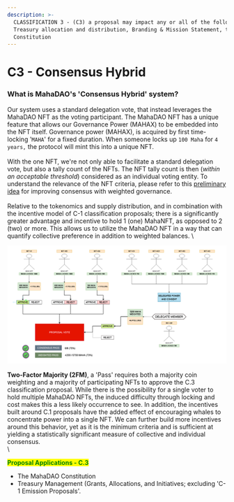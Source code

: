 ```yaml
---
description: >-
  CLASSIFICATION 3 - (C3) a proposal may impact any or all of the following,
  Treasury allocation and distribution, Branding & Mission Statement, the
  Constitution
---
```


# C3 - Consensus Hybrid

### What is MahaDAO's 'Consensus Hybrid' system?

Our system uses a standard delegation vote, that instead leverages the MahaDAO NFT as the voting participant. The MahaDAO NFT has a unique feature that allows our Governance Power (MAHAX) to be embedded into the NFT itself. Governance power (MAHAX), is acquired by first time-locking '`MAHA`' for a fixed duration. When someone locks up `100 Maha` for `4 years,` the protocol will mint this into a unique NFT. \
\
With the one NFT, we're not only able to facilitate a standard delegation vote, but also a tally count of the NFTs.  The NFT tally count is then (_within an acceptable threshold_) considered as an individual voting entity. To understand the relevance of the NFT criteria, please refer to this [preliminary idea](https://docs.google.com/document/d/1hQrexGyfG5489DGaT66XkBPWWx33b0Vuchh5xZJmQBg/edit?usp=sharing) for improving consensus with weighted governance. \
\
Relative to the tokenomics and supply distribution, and in combination with the incentive model of C-1 classification proposals; there is a significantly greater advantage and incentive to hold 1 (one) MahaNFT, as opposed to 2 (two) or more. This allows us to utilize the MahaDAO NFT in a way that can quantify collective preference in addition to weighted balances. \


![2FM - Two Factor Majority](<../../.gitbook/assets/image (17).png>)

**Two-Factor Majority (2FM)**, a 'Pass' requires both a majority coin weighting and a majority of participating NFTs to approve the C.3 classification proposal. While there is the possibility for a single voter to hold multiple MahaDAO NFTs, the induced difficulty through locking and cost makes this a less likely occurrence to see. In addition, the incentives built around C.1 proposals have the added effect of encouraging whales to concentrate power into a single NFT. We can further build more incentives around this behavior, yet as it is the minimum criteria and is sufficient at yielding a statistically significant measure of collective and individual consensus.  \
\


<mark style="color:green;">**Proposal Applications - C.3**</mark>

* The MahaDAO Constitution
* Treasury Management (Grants, Allocations, and Initiatives; excluding 'C-1 Emission Proposals'.
